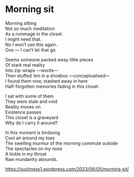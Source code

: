 # Morning sit  
>   
Morning sitting  
Not so much meditation  
As a rummage in the closet.  
I might need that.  
No I won’t use this again.  
Ooo — I can’t let that go.  
  
Seems someone packed away little pieces  
Of stark real reality  
Into zip-wraps —words—  
Then stuffed ‘em in a shoebox —conceptualised—  
I found them now, stashed away in here  
Half-forgotten memories fading in this closet.  
  
I sat with some of them  
They were stale and void  
Reality moves on  
Existence passes  
This closet is a graveyard  
Why do I carry it around?  
  
In this moment is birdsong  
Cool air around my toes  
The swelling murmur of the morning commute outside  
The spectacles on my nose  
A tickle in my throat  
Raw mundanity abounds.  
  
https://suchness1.wordpress.com/2023/06/05/morning-sit/